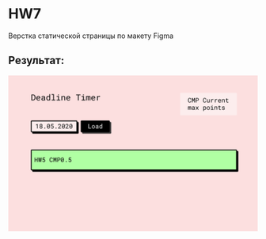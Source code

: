 # HW7
Верстка статической страницы по макету Figma

## Результат:

![Макет](https://github.com/denisovmisis/CS101/blob/master/deadline%20timer/MacBook%20Pro%20-%202.png)


